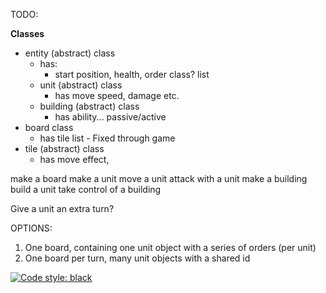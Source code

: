 TODO:

__Classes__
 - entity (abstract) class
   - has:
     - start position, health, order class? list
   - unit (abstract) class
     - has move speed, damage etc. 
   - building (abstract) class
     - has ability... passive/active 
 - board class
   - has tile list - Fixed through game 
 - tile (abstract) class
   - has move effect,
 
make a board
make a unit
move a unit
attack with a unit
make a building
build a unit
take control of a building



Give a unit an extra turn?


OPTIONS:
1) One board, containing one unit object with a series of orders (per unit)
2) One board per turn, many unit objects with a shared id

[![Code style: black](https://img.shields.io/badge/code%20style-black-000000.svg)](https://github.com/psf/black)
